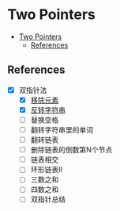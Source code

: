 # Two Pointers

- [Two Pointers](#two-pointers)
  - [References](#references)

## References

- [x] 双指针法
  - [x] [移除元素](https://programmercarl.com/0027.%E7%A7%BB%E9%99%A4%E5%85%83%E7%B4%A0.html)
  - [x] [反转字符串](https://programmercarl.com/0344.%E5%8F%8D%E8%BD%AC%E5%AD%97%E7%AC%A6%E4%B8%B2.html)
  - [ ] 替换空格
  - [ ] 翻转字符串里的单词
  - [ ] 翻转链表
  - [ ] 删除链表的倒数第N个节点
  - [ ] 链表相交
  - [ ] 环形链表II
  - [ ] 三数之和
  - [ ] 四数之和
  - [ ] 双指针总结
